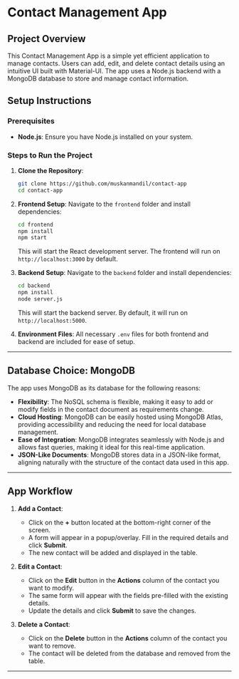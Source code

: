 # Contact Management App

## Project Overview

This Contact Management App is a simple yet efficient application to manage contacts. Users can add, edit, and delete contact details using an intuitive UI built with Material-UI. The app uses a Node.js backend with a MongoDB database to store and manage contact information. 

## Setup Instructions

### Prerequisites
- **Node.js**: Ensure you have Node.js installed on your system.

### Steps to Run the Project
1. **Clone the Repository**:
   ```bash
   git clone https://github.com/muskanmandil/contact-app
   cd contact-app
   ```

2. **Frontend Setup**:
   Navigate to the `frontend` folder and install dependencies:
   ```bash
   cd frontend
   npm install
   npm start
   ```
   This will start the React development server. The frontend will run on `http://localhost:3000` by default.

3. **Backend Setup**:
   Navigate to the `backend` folder and install dependencies:
   ```bash
   cd backend
   npm install
   node server.js
   ```
   This will start the backend server. By default, it will run on `http://localhost:5000`.

4. **Environment Files**:
   All necessary `.env` files for both frontend and backend are included for ease of setup.

---

## Database Choice: MongoDB

The app uses MongoDB as its database for the following reasons:
- **Flexibility**: The NoSQL schema is flexible, making it easy to add or modify fields in the contact document as requirements change.
- **Cloud Hosting**: MongoDB can be easily hosted using MongoDB Atlas, providing accessibility and reducing the need for local database management.
- **Ease of Integration**: MongoDB integrates seamlessly with Node.js and allows fast queries, making it ideal for this real-time application.
- **JSON-Like Documents**: MongoDB stores data in a JSON-like format, aligning naturally with the structure of the contact data used in this app.

---

## App Workflow

1. **Add a Contact**:
   - Click on the **+** button located at the bottom-right corner of the screen.
   - A form will appear in a popup/overlay. Fill in the required details and click **Submit**.
   - The new contact will be added and displayed in the table.

2. **Edit a Contact**:
   - Click on the **Edit** button in the **Actions** column of the contact you want to modify.
   - The same form will appear with the fields pre-filled with the existing details.
   - Update the details and click **Submit** to save the changes.

3. **Delete a Contact**:
   - Click on the **Delete** button in the **Actions** column of the contact you want to remove.
   - The contact will be deleted from the database and removed from the table.

---